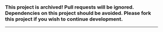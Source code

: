 ### This project is archived! Pull requests will be ignored. Dependencies on this project should be avoided. Please fork this project if you wish to continue development.
----
